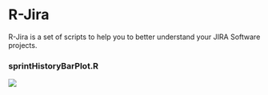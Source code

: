 # R-Jira

R-Jira is a set of scripts to help you to better understand your JIRA Software projects.


### sprintHistoryBarPlot.R

![](https://i.imgur.com/gHXYzQW.png)
